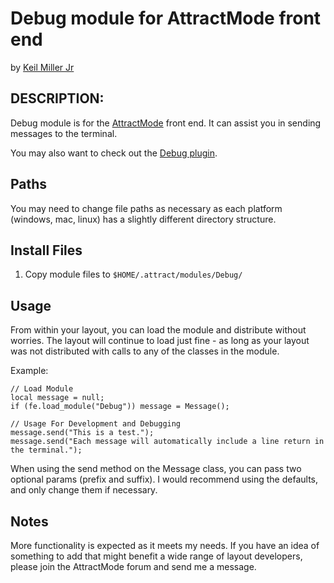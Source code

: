 # Debug module for AttractMode front end

by [Keil Miller Jr](http://keilmillerjr.com)

## DESCRIPTION:

Debug module is for the [AttractMode](http://attractmode.org) front end. It can assist you in sending messages to the terminal.

You may also want to check out the [Debug plugin](https://github.com/keilmillerjr/debug-plugin).

## Paths

You may need to change file paths as necessary as each platform (windows, mac, linux) has a slightly different directory structure.

## Install Files

1. Copy module files to `$HOME/.attract/modules/Debug/`

## Usage

From within your layout, you can load the module and distribute without worries. The layout will continue to load just fine - as long as your layout was not distributed with calls to any of the classes in the module.

Example:

```Squirrel
// Load Module
local message = null;
if (fe.load_module("Debug")) message = Message();

// Usage For Development and Debugging
message.send("This is a test.");
message.send("Each message will automatically include a line return in the terminal.");
```

When using the send method on the Message class, you can pass two optional params (prefix and suffix). I would recommend using the defaults, and only change them if necessary. 

## Notes

More functionality is expected as it meets my needs. If you have an idea of something to add that might benefit a wide range of layout developers, please join the AttractMode forum and send me a message.
